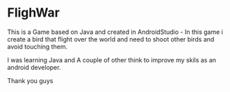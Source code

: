 # FlighWar
This is a Game based on Java and created in AndroidStudio - 
In this game i create a bird that flight over the world and need to shoot other birds and avoid touching them.

I was learning Java and A couple of other think to improve my skils as an android developer. 

Thank you guys
